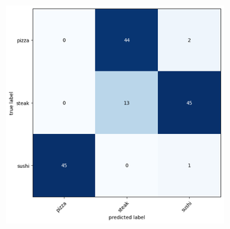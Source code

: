 ![Confusion Matrix for EffNetB2 model trained for 10 epochs with 20% dataset](https://github.com/lanehale/pytorch-deep-learning/blob/main/loss-curves-images/Confusion%20Matrix%20-%20EffNetB2_model_10_epochs_20_percent_dataset.png)
